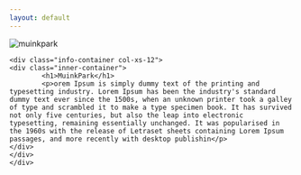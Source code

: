```yaml
---
layout: default
---
```


<div class="page-container col-xs-12">
    <div class="image-container col-xs-12">
        <picture>
            <img src="styles/images/park-08.jpg" alt="muinkpark">
        </picture>
    </div>
    
    <div class="info-container col-xs-12">
    <div class="inner-container">
            <h1>MuinkPark</h1>
            <p>orem Ipsum is simply dummy text of the printing and typesetting industry. Lorem Ipsum has been the industry's standard dummy text ever since the 1500s, when an unknown printer took a galley of type and scrambled it to make a type specimen book. It has survived not only five centuries, but also the leap into electronic typesetting, remaining essentially unchanged. It was popularised in the 1960s with the release of Letraset sheets containing Lorem Ipsum passages, and more recently with desktop publishin</p>
    </div>
    </div>
    </div>